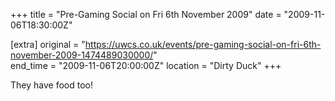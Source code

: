 +++
title = "Pre-Gaming Social on Fri 6th November 2009"
date = "2009-11-06T18:30:00Z"

[extra]
original = "https://uwcs.co.uk/events/pre-gaming-social-on-fri-6th-november-2009-1474489030000/"    
end_time = "2009-11-06T20:00:00Z"
location = "Dirty Duck"
+++

They have food too\!

